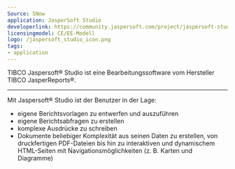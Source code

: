 ```yaml
---
Source: SNow
application: JasperSoft Studio
developerlink: https://community.jaspersoft.com/project/jaspersoft-studio
licensingmodel: CE/EE-Modell
logo: /jaspersoft_studio_icon.png
tags:
- application
---
```

TIBCO Jaspersoft® Studio ist eine Bearbeitungssoftware vom Hersteller TIBCO JasperReports®.      


---

Mit Jaspersoft® Studio ist der Benutzer in der Lage:      
- eigene Berichtsvorlagen zu entwerfen und auszuführen      
- eigene Berichtsabfragen zu erstellen      
- komplexe Ausdrücke zu schreiben      
- Dokumente beliebiger Komplexität aus seinen Daten zu erstellen, von druckfertigen PDF-Dateien bis hin zu interaktiven und dynamischem HTML-Seiten mit Navigationsmöglichkeiten (z. B. Karten und Diagramme)
